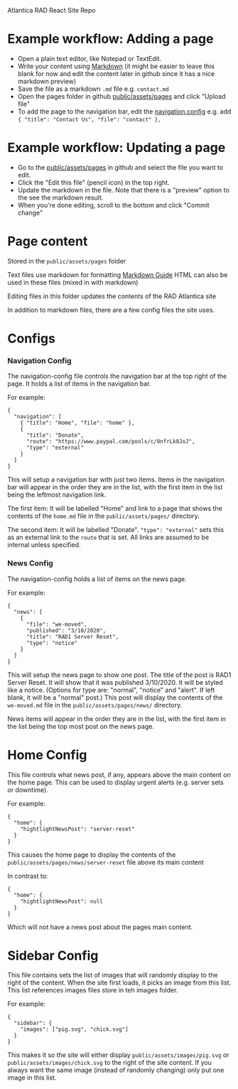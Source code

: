 Atlantica RAD React Site Repo


# Example workflow: Adding a page
- Open a plain text editor, like Notepad or TextEdit.
- Write your content using [Markdown](https://guides.github.com/features/mastering-markdown/) (it might be easier to leave this blank for now and edit the content later in github since it has a nice markdown preview)
- Save the file as a markdown `.md` file e.g. `contact.md`
- Open the pages folder in github [public/assets/pages](https://github.com/kaplantm/atlantica/tree/master/public/assets/pages) and click "Upload file"
- To add the page to the navigation bar, edit the [navigation.config](https://github.com/kaplantm/atlantica/blob/master/src/configs/navigation-config.json) e.g. add `{ "title": "Contact Us", "file": "contact" },`

# Example workflow: Updating a page
- Go to the [public/assets/pages](https://github.com/kaplantm/atlantica/tree/master/public/assets/pages) in github and select the file you want to edit.
- Click the "Edit this file" (pencil icon) in the top right. 
- Update the markdown in the file. Note that there is a "preview" option to the see the markdown result.
- When you're done editing, scroll to the bottom and click "Commit change"

# Page content

Stored in the `public/assets/pages` folder

Text files use markdown for formatting [Markdown Guide](https://guides.github.com/features/mastering-markdown/)
HTML can also be used in these files (mixed in with markdown)

Editing files in this folder updates the contents of the RAD Atlantica site

In addition to markdown files, there are a few config files the site uses.

# Configs

### Navigation Config

The navigation-config file controls the navigation bar at the top right of the page.
It holds a list of items in the navigation bar.

For example:

```
{
  "navigation": [
    { "title": "Home", "file": "home" },
    {
      "title": "Donate",
      "route": "https://www.paypal.com/pools/c/8nfrLk8JoJ",
      "type": "external"
    }
  ]
}

```

This will setup a navigation bar with just two items. Items in the navigation bar will appear in the order they are in the list, with the first item in the list being the leftmost navigation link.

The first item:
It will be labelled "Home" and link to a page that shows the contents of the `home.md` file in the `public/assets/pages/` directory.

The second item:
It will be labelled "Donate". `"type": "external"` sets this as an external link to the `route` that is set. All links are assumed to be internal unless specified.

### News Config

The navigation-config holds a list of items on the news page.

For example:

```
{
  "news": [
    {
      "file": "we-moved",
      "published": "3/10/2020",
      "title": "RAD1 Server Reset",
      "type": "notice"
    }
  ]
}

```

This will setup the news page to show one post. The title of the post is RAD1 Server Reset. It will show that it was published 3/10/2020. It will be styled like a notice. (Options for type are: "normal", "notice" and "alert". If left blank, it will be a "normal" post.) This post will display the contents of the `we-moved.md` file in the `public/assets/pages/news/` directory.

News items will appear in the order they are in the list, with the first item in the list being the top most post on the news page.

# Home Config

This file controls what news post, if any, appears above the main content on the home page. This can be used to display urgent alerts (e.g. server sets or downtime).

For example:

```
{
  "home": {
    "hightlightNewsPost": "server-reset"
  }
}

```

This causes the home page to display the contents of the `public/assets/pages/news/server-reset` file above its main content

In contrast to:

```
{
  "home": {
    "hightlightNewsPost": null
  }
}

```

Which will not have a news post about the pages main content.

# Sidebar Config

This file contains sets the list of images that will randomly display to the right of the content. When the site first loads, it picks an image from this list. This list references images files store in teh images folder.

For example:

```
{
  "sidebar": {
    "images": ["pig.svg", "chick.svg"]
  }
}

```

This makes it so the site will either display `public/assets/images/pig.svg` or `public/assets/images/chick.svg` to the right of the site content.
If you always want the same image (instead of randomly changing) only put one image in this list.
